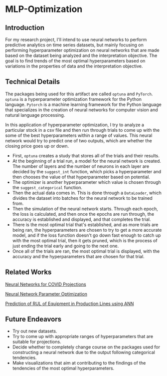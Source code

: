 # MLP-Optimization

## Introduction

For my research project, I'll intend to use neural networks to perform predictive analytics on time series
datasets, but mainly focusing on performing hyperparameter optimization on neural networks that are made
based on the dataset being analyzed and the interpretation objective. The goal is to find trends of the most
optimal hyperparameters based on variations in the properties of data and the interpretation objective.

## Technical Details

The packages being used for this artifact are called `optuna` and `PyTorch`. `optuna` is a hyperparameter optimization 
framework for the Python language. `Pytorch` is a machine learning framework for the Python language that specializes 
in the creation of neural networks for computer vision and natural language processing.

In this application of hyperparameter optimization, I try to analyze a particular stock in a csv file and then run through
trials to come up with the some of the best hyperparameters within a range of values. This neural network would try to
predict one of two outputs, which are whether the closing price goes up or down.

- First, `optuna` creates a study that stores all of the trials and their results.
- At the beginning of a trial run, a model for the neural network is created. The number of layers and the number of neurons
in each layer are decided by the `suggest_int` function, which picks a hyperparameter and then chooses the value of that
hyperparameter based on potential.
- The optimizer is another hyperparameter which value is chosen through the `suggest_categorical` function.
- Then the actual data comes in. This is done through a `DataLoader`, which divides the dataset into batches for the neural
network to be trained from.
- Then the simulation of the neural network starts. Through each epoch, the loss is calculated, and then once the epochs are
run through, the accuracy is established and displayed, and that completes the trial.
- There is the most optimal trial that's established, and as more trials are being ran, the hyperparameters are chosen to
try to get a more accurate model, and if the loss function doesn't go down fast enough to catch up with the most optimal
trial, then it gets pruned, which is the process of just ending the trial early and going to the next one.
- Once all of the trials are ran, the most optimal trial is displayed, with the accuracy and the hyperparameters that are
chosen for that trial.

## Related Works

[Neural Networks for COVID Projections](https://www.sciencedirect.com/science/article/pii/S2772662221000060)

[Neural Network Parameter Optimization](https://www.sciencedirect.com/science/article/abs/pii/S0925231215020184?casa_token=RXOg711Fbs0AAAAA:KJsnEcjVitIX6KTRR0W88cmcuomo1-oGHGbZpk4jlphHwuk7SNpg48bX0zwLw9THn9Ibv0R9UQ)

[Prediction of RUL of Equipment in Production Lines using ANN](https://www.mdpi.com/1424-8220/21/3/932)

## Future Endeavors

- Try out new datasets.
- Try to come up with appropriate ranges of hyperparameters that are suitable for projections.
- Decide whether to completely change course on the packages used for constructing a neural network due to the output
following categorical tendencies.
- Make visualizations that aim at contributing to the findings of the tendencies of the most optimal hyperparameters.